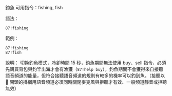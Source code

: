 釣魚
可用指令：fishing, fish

語法：
```
87!fishing
```

範例：
```
87!fishing
87!fish
```
說明：
切換釣魚模式，冷卻時間 15 秒，釣魚期間無法使用 buy、sell 指令，必須先購買背包與釣竿出海才會有漁獲（`87!help buy`），釣魚期間不會獲得來自接聽語音頻道的能量，但符合接聽語音頻道的規則有較多的機率可以釣到魚。（接聽以 :battery: 開頭的掛網用語音頻道必須同時關閉麥克風與拒聽才有效、一般頻道靜音或拒聽無效）
